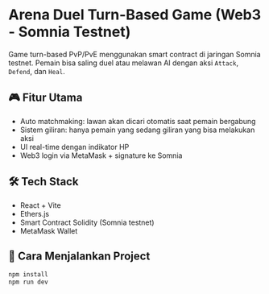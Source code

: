 # Arena Duel Turn-Based Game (Web3 - Somnia Testnet)

Game turn-based PvP/PvE menggunakan smart contract di jaringan Somnia testnet. Pemain bisa saling duel atau melawan AI dengan aksi `Attack`, `Defend`, dan `Heal`.

## 🎮 Fitur Utama
- Auto matchmaking: lawan akan dicari otomatis saat pemain bergabung
- Sistem giliran: hanya pemain yang sedang giliran yang bisa melakukan aksi
- UI real-time dengan indikator HP
- Web3 login via MetaMask + signature ke Somnia

## 🛠️ Tech Stack
- React + Vite
- Ethers.js
- Smart Contract Solidity (Somnia testnet)
- MetaMask Wallet

## 🧪 Cara Menjalankan Project

```bash
npm install
npm run dev
